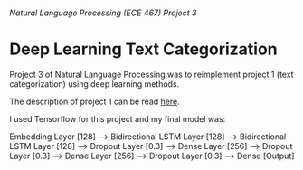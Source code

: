 ###### Natural Language Processing (ECE 467) Project 3
# Deep Learning Text Categorization

Project 3 of Natural Language Processing was to reimplement project 1 (text categorization) using deep learning methods.

The description of project 1 can be read [here](https://github.com/alorber/NLP-Text_Categorization).

I used Tensorflow for this project and my final model was:

Embedding Layer [128] --> Bidirectional LSTM Layer [128] --> Bidirectional LSTM Layer [128] --> Dropout Layer [0.3] --> Dense Layer [256] --> Dropout Layer [0.3] --> Dense Layer [256] --> Dropout Layer [0.3] --> Dense [Output]
